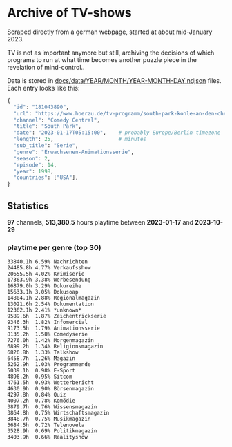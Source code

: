 # Archive of TV-shows

Scraped directly from a german webpage, started at about mid-January 2023.

TV is not as important anymore but still, archiving the decisions of which programs to run at what time
becomes another puzzle piece in the revelation of mind-control.. 

Data is stored in [docs/data/YEAR/MONTH/YEAR-MONTH-DAY.ndjson](docs/data/) files. 
Each entry looks like this:

```python
{
  "id": "181043890", 
  "url": "https://www.hoerzu.de/tv-programm/south-park-kohle-an-den-chefkoch/bid_181043890/", 
  "channel": "Comedy Central", 
  "title": "South Park", 
  "date": "2023-01-17T05:15:00",    # probably Europe/Berlin timezone 
  "length": 25,                     # minutes 
  "sub_title": "Serie", 
  "genre": "Erwachsenen-Animationsserie", 
  "season": 2, 
  "episode": 14, 
  "year": 1998, 
  "countries": ["USA"],
}
```

## Statistics

**97** channels, **513,380.5** hours playtime between **2023-01-17** and **2023-10-29**


### playtime per genre (top 30)

    33840.1h 6.59% Nachrichten
    24485.8h 4.77% Verkaufsshow
    20655.5h 4.02% Krimiserie
    17363.9h 3.38% Werbesendung
    16879.0h 3.29% Dokureihe
    15633.1h 3.05% Dokusoap
    14804.1h 2.88% Regionalmagazin
    13021.6h 2.54% Dokumentation
    12362.1h 2.41% *unknown*
    9589.6h  1.87% Zeichentrickserie
    9346.3h  1.82% Infomercial
    9173.5h  1.79% Animationsserie
    8135.2h  1.58% Comedyserie
    7276.0h  1.42% Morgenmagazin
    6899.2h  1.34% Religionsmagazin
    6826.8h  1.33% Talkshow
    6458.7h  1.26% Magazin
    5262.9h  1.03% Programmende
    5039.1h  0.98% E-Sport
    4896.2h  0.95% Sitcom
    4761.5h  0.93% Wetterbericht
    4630.9h  0.90% Börsenmagazin
    4297.8h  0.84% Quiz
    4007.2h  0.78% Komödie
    3879.7h  0.76% Wissensmagazin
    3864.8h  0.75% Wirtschaftsmagazin
    3848.7h  0.75% Musikmagazin
    3684.5h  0.72% Telenovela
    3528.9h  0.69% Politikmagazin
    3403.9h  0.66% Realityshow
